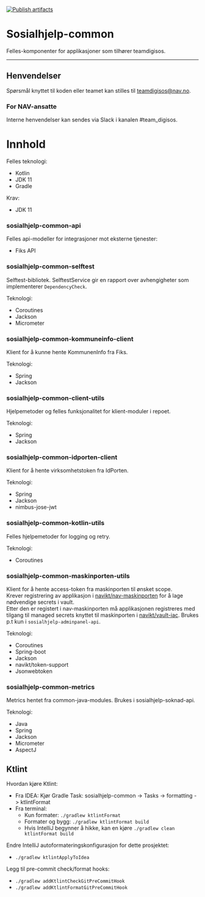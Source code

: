 [![Publish artifacts](https://github.com/navikt/sosialhjelp-common/actions/workflows/release.yml/badge.svg)](https://github.com/navikt/sosialhjelp-common/actions/workflows/release.yml)

Sosialhjelp-common
================

Felles-komponenter for applikasjoner som tilhører teamdigisos.

---

## Henvendelser
Spørsmål knyttet til koden eller teamet kan stilles til teamdigisos@nav.no.

### For NAV-ansatte

Interne henvendelser kan sendes via Slack i kanalen #team_digisos.

# Innhold

Felles teknologi:
* Kotlin
* JDK 11
* Gradle

Krav:
* JDK 11

### sosialhjelp-common-api
Felles api-modeller for integrasjoner mot eksterne tjenester:
- Fiks API

### sosialhjelp-common-selftest
Selftest-bibliotek. SelftestService gir en rapport over avhengigheter som implementerer `DependencyCheck`.

Teknologi:
* Coroutines
* Jackson
* Micrometer

### sosialhjelp-common-kommuneinfo-client
Klient for å kunne hente KommunenInfo fra Fiks.

Teknologi:
* Spring
* Jackson

### sosialhjelp-common-client-utils
Hjelpemetoder og felles funksjonalitet for klient-moduler i repoet.

Teknologi:
* Spring
* Jackson

### sosialhjelp-common-idporten-client
Klient for å hente virksomhetstoken fra IdPorten.

Teknologi:
* Spring
* Jackson
* nimbus-jose-jwt

### sosialhjelp-common-kotlin-utils
Felles hjelpemetoder for logging og retry.

Teknologi:
* Coroutines

### sosialhjelp-common-maskinporten-utils
Klient for å hente access-token fra maskinporten til ønsket scope.  
Krever registrering av applikasjon i [navikt/nav-maskinporten](https://github.com/navikt/nav-maskinporten) for å lage nødvendige secrets i vault.  
Etter den er registert i nav-maskinporten må applikasjonen registreres med tilgang til managed secrets knyttet til
maskinporten i [navikt/vault-iac](https://github.com/navikt/vault-iac).
Brukes p.t kun i `sosialhjelp-adminpanel-api`.

Teknologi:
* Coroutines
* Spring-boot
* Jackson
* navikt/token-support
* Jsonwebtoken

### sosialhjelp-common-metrics
Metrics hentet fra common-java-modules. Brukes i sosialhjelp-soknad-api.

Teknologi:
* Java
* Spring
* Jackson
* Micrometer
* AspectJ

## Ktlint
Hvordan kjøre Ktlint:
* Fra IDEA: Kjør Gradle Task: sosialhjelp-common -> Tasks -> formatting -> ktlintFormat
* Fra terminal:
    * Kun formater: `./gradlew ktlintFormat`
    * Formater og bygg: `./gradlew ktlintFormat build`
    * Hvis IntelliJ begynner å hikke, kan en kjøre `./gradlew clean ktlintFormat build`

Endre IntelliJ autoformateringskonfigurasjon for dette prosjektet:
* `./gradlew ktlintApplyToIdea`

Legg til pre-commit check/format hooks:
* `./gradlew addKtlintCheckGitPreCommitHook`
* `./gradlew addKtlintFormatGitPreCommitHook`
